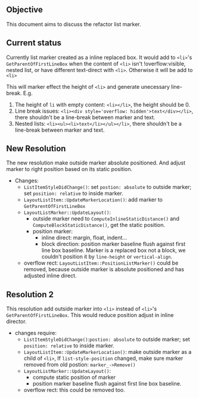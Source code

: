 ## Objective
This document aims to discuss the refactor list marker.

## Current status

Currently list marker created as a inline replaced box. It would add to `<li>`'s `GetParentOfFirstLineBox` when the content of `<li>` isn't !overflow:visible, nested list, or have different text-direct with `<li>`. Otherwise it will be add to `<li>`

This will marker effect the height of `<li>` and generate unecessary line-break. E.g. 
1. The height of `li` with empty content: `<li></li>`, the height should be 0.
2. Line break issues: `<li><div style='overflow: hidden'>text</div></li>`, there shouldn't be a line-break between marker and text.
3. Nested lists: `<li><ul><li>text</li></ul></li>`, there shouldn't be a line-break between marker and text.

## New Resolution

The new resolution make outside marker absolute positioned. And adjust marker to right position based on its static position.
- Changes:
  - `ListItemStyleDidChange()`: set `postion: absolute` to outside marker; set `position: relative` to inside marker.
  - `LayoutListItem::UpdateMarkerLocation()`: add marker to `GetParentOfFirstLineBox`
  - `LayoutListMarker::UpdateLayout()`: 
    - outside marker need to `ComputeInlineStaticDistance()` and `ComputeBlockStaticDistance()`, get the static position.
    - position marker:
      - inline direct: margin, float, indent...
      - block direction: position marker baseline flush against first line box baseline. Marker is a replaced box not a block, we couldn't position it by `line-height` or `vertical-align`.
  - overflow rect: `LayoutListItem::PositionListMarker()` could be removed, because outside marker is absolute positioned and has adjusted inline direct.

## Resolution 2
This resolution add outside marker into `<li>` instead of `<li>`'s `GetParentOfFirstLineBox`. This would reduce position adjust in inline director.

- changes require:
  - `ListItemStyleDidChange()`:`postion: absolute` to outside marker; set `position: relative` to inside marker. 
  - `LayoutListItem::UpdateMarkerLocation()`: make outside marker as a child of `<li>`, If `list-style-position` changed, make sure marker removed from old postion: `marker_->Remove()`
  - `LayoutListMarker::UpdateLayout()`:
    - compute static position of marker
    - position marker baseline flush against first line box baseline.
  - overflow rect: this could be removed too.



